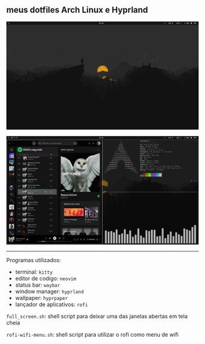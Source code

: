 ## meus dotfiles Arch Linux e Hyprland

![App Screenshot](20250321_23h00m20s_grim.png)


![App Screenshot](20250321_23h21m20s_grim.png)

---
Programas utilizados: 

 - terminal: `kitty`
 - editor de codigo: `neovim`
 - status bar: `waybar`
 - window manager: `hyprland`
 - wallpaper: `hyprpaper`
 - lançador de aplicativos: `rofi`

`full_screen.sh`: shell script para deixar uma das janelas abertas em tela cheia

`rofi-wifi-menu.sh`: shell script para utilizar o rofi como menu de wifi
